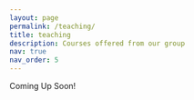 ```yaml
---
layout: page
permalink: /teaching/
title: teaching
description: Courses offered from our group
nav: true
nav_order: 5
---
```


Coming Up Soon!
